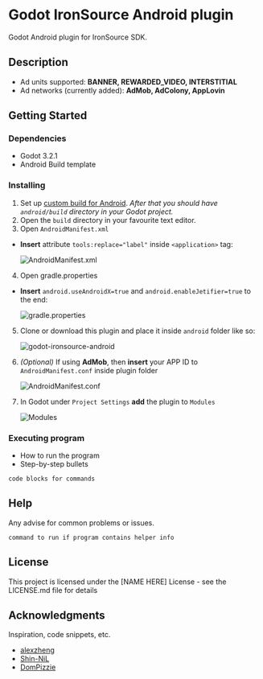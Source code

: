 # Godot IronSource Android plugin

Godot Android plugin for IronSource SDK.

## Description

* Ad units supported: **BANNER, REWARDED_VIDEO, INTERSTITIAL**
* Ad networks (currently added): **AdMob, AdColony, AppLovin**

## Getting Started

### Dependencies

* Godot 3.2.1
* Android Build template

### Installing

1. Set up [custom build for Android](https://docs.godotengine.org/en/3.2/getting_started/workflow/export/android_custom_build.html). 
  *After that you should have ```android/build``` directory in your Godot project.*
2. Open the ```build``` directory in your favourite text editor.
3. Open ```AndroidManifest.xml```
  * **Insert** attribute ```tools:replace="label"``` inside ```<application>``` tag:
  
    ![AndroidManifest.xml](https://i.imgur.com/pHRCFJZ.png)
    
4. Open gradle.properties 
  * **Insert** ```android.useAndroidX=true``` and ```android.enableJetifier=true``` to the end:
  
    ![gradle.properties](https://i.imgur.com/EYimYpM.png)
    
5. Clone or download this plugin and place it inside ```android``` folder like so:

    ![godot-ironsource-android](https://i.imgur.com/17cQHRW.png)
    
6. *(Optional)* If using **AdMob**, then **insert** your APP ID to ```AndroidManifest.conf``` inside plugin folder
    
    ![AndroidManifest.conf](https://i.imgur.com/33yy2FR.png)
    
7. In Godot under ```Project Settings``` **add** the plugin to ```Modules```

    ![Modules](https://i.imgur.com/nlPJadn.png)


### Executing program

* How to run the program
* Step-by-step bullets
```
code blocks for commands
```

## Help

Any advise for common problems or issues.
```
command to run if program contains helper info
```

## License

This project is licensed under the [NAME HERE] License - see the LICENSE.md file for details

## Acknowledgments

Inspiration, code snippets, etc.
* [alexzheng](https://github.com/alexzheng/admob_for_godot)
* [Shin-NiL](https://github.com/Shin-NiL/godot-admob)
* [DomPizzie](https://gist.github.com/DomPizzie/7a5ff55ffa9081f2de27c315f5018afc)
